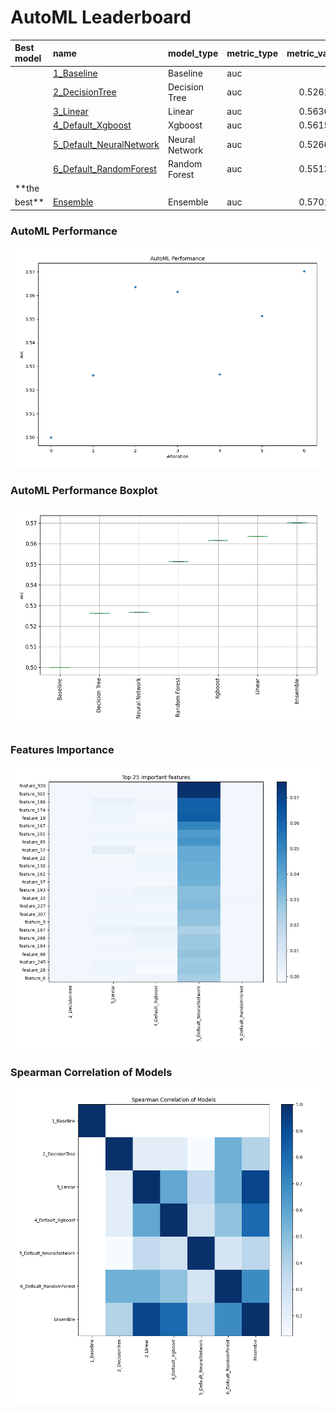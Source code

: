 # AutoML Leaderboard

| Best model   | name                                                         | model_type     | metric_type   |   metric_value |   train_time |
|:-------------|:-------------------------------------------------------------|:---------------|:--------------|---------------:|-------------:|
|              | [1_Baseline](1_Baseline/README.md)                           | Baseline       | auc           |       0.5      |         1.56 |
|              | [2_DecisionTree](2_DecisionTree/README.md)                   | Decision Tree  | auc           |       0.526197 |        16.62 |
|              | [3_Linear](3_Linear/README.md)                               | Linear         | auc           |       0.563638 |        19.55 |
|              | [4_Default_Xgboost](4_Default_Xgboost/README.md)             | Xgboost        | auc           |       0.561543 |       340.86 |
|              | [5_Default_NeuralNetwork](5_Default_NeuralNetwork/README.md) | Neural Network | auc           |       0.526683 |        11.87 |
|              | [6_Default_RandomForest](6_Default_RandomForest/README.md)   | Random Forest  | auc           |       0.551346 |        31.1  |
| **the
best** | [Ensemble](Ensemble/README.md)                               | Ensemble       | auc           |       0.570199 |         1    |

### AutoML Performance
![AutoML Performance](ldb_performance.png)

### AutoML Performance Boxplot
![AutoML Performance Boxplot](ldb_performance_boxplot.png)

### Features Importance
![features importance across models](features_heatmap.png)

### Spearman Correlation of Models
![models spearman correlation](correlation_heatmap.png)

